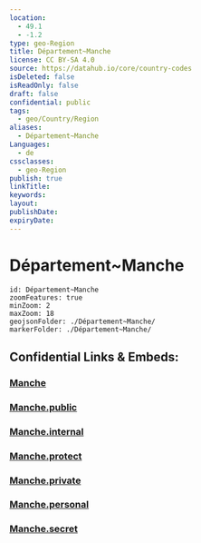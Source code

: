 ```yaml
---
location:
  - 49.1
  - -1.2
type: geo-Region
title: Département~Manche
license: CC BY-SA 4.0
source: https://datahub.io/core/country-codes
isDeleted: false
isReadOnly: false
draft: false
confidential: public
tags:
  - geo/Country/Region
aliases:
  - Département~Manche
Languages:
  - de
cssclasses:
  - geo-Region
publish: true
linkTitle:
keywords:
layout:
publishDate:
expiryDate:
---
```


# Département~Manche

```leaflet
id: Département~Manche
zoomFeatures: true 
minZoom: 2 
maxZoom: 18
geojsonFolder: ./Département~Manche/
markerFolder: ./Département~Manche/
```


## Confidential Links & Embeds: 

### [Manche](/_Standards/Earth/Continent/Europe/Europe~West/France/regions~France/Normandie/departments~Normandie/Manche.md) 

### [Manche.public](/_public/Earth/Continent/Europe/Europe~West/France/regions~France/Normandie/departments~Normandie/Manche.public.md) 

### [Manche.internal](/_internal/Earth/Continent/Europe/Europe~West/France/regions~France/Normandie/departments~Normandie/Manche.internal.md) 

### [Manche.protect](/_protect/Earth/Continent/Europe/Europe~West/France/regions~France/Normandie/departments~Normandie/Manche.protect.md) 

### [Manche.private](/_private/Earth/Continent/Europe/Europe~West/France/regions~France/Normandie/departments~Normandie/Manche.private.md) 

### [Manche.personal](/_personal/Earth/Continent/Europe/Europe~West/France/regions~France/Normandie/departments~Normandie/Manche.personal.md) 

### [Manche.secret](/_secret/Earth/Continent/Europe/Europe~West/France/regions~France/Normandie/departments~Normandie/Manche.secret.md)

